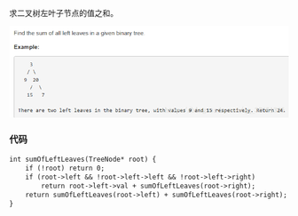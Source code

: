 求二叉树左叶子节点的值之和。 

![](https://github.com/yaowenqing/leetcode/blob/master/images/2.png)

### 代码

```
int sumOfLeftLeaves(TreeNode* root) {
    if (!root) return 0;
    if (root->left && !root->left->left && !root->left->right) 
        return root->left->val + sumOfLeftLeaves(root->right);
    return sumOfLeftLeaves(root->left) + sumOfLeftLeaves(root->right);
}

```
